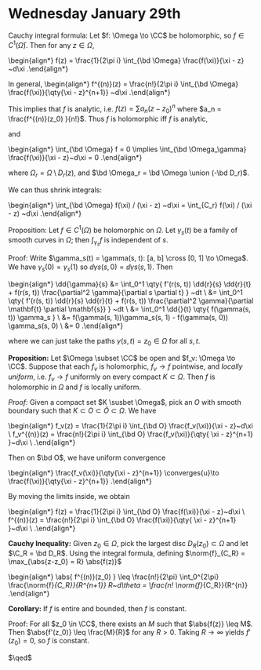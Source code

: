 # Wednesday January 29th

Cauchy integral formula:
Let $f: \Omega \to \CC$ be holomorphic, so $f\in C^1(\bar \Omega)$.
Then for any $z\in \Omega$,

\begin{align*}
f(z) = \frac{1}{2\pi i} \int_{\bd \Omega} \frac{f(\xi)}{\xi - z} ~d\xi
.\end{align*}

In general,
\begin{align*}
f^{(n)}(z) = \frac{n!}{2\pi i} \int_{\bd \Omega} \frac{f(\xi)}{\qty{\xi - z}^{n+1}} ~d\xi
.\end{align*}

This implies that $f$ is analytic, i.e. $f(z) = \sum a_n (z-z_0)^n$ where $a_n = \frac{f^{(n)}(z_0) }{n!}$.
Thus $f$ is holomorphic iff $f$ is analytic,

and

\begin{align*}
\int_{\bd \Omega} f = 0 \implies \int_{\bd \Omega_\gamma} \frac{f(\xi)}{\xi - z}~d\xi = 0
.\end{align*}

where $\Omega_r = \Omega\setminus D_r(z)$, and $\bd \Omega_r = \bd \Omega \union (-\bd D_r)$.

We can thus shrink integrals:

\begin{align*}
\int_{\bd \Omega} f(\xi) / (\xi - z) ~d\xi = \int_{C_r} f(\xi) / (\xi - z) ~d\xi
.\end{align*}

Proposition:
Let $f\in C^1(\Omega)$ be holomorphic on $\Omega$.
Let $\gamma_s(t)$ be a family of smooth curves in $\Omega$; then $\int_{\gamma_s} f$ is independent of $s$.

Proof:
Write $\gamma_s(t) = \gamma(s, t): [a, b] \cross [0, 1] \to \Omega$.
We have $\gamma_s(0)  = \gamma_s(1)$ so $\dd{\gamma}{s}(s, 0) = \dd{\gamma}{s}(s, 1)$.
Then 


\begin{align*}
\dd{\gamma}{s} 
&= \int_0^1 \qty{ f'(r(s, t)) \dd{r}{s} \dd{r}{t} + f(r(s, t)) \frac{\partial^2 \gamma}{\partial s \partial t} } ~dt \\
&= \int_0^1 \qty{ f'(r(s, t)) \dd{r}{s} \dd{r}{t} + f(r(s, t)) \frac{\partial^2 \gamma}{\partial \mathbf{t} \partial \mathbf{s}} } ~dt \\
&= \int_0^1 \dd{}{t} \qty{ f(\gamma(s, t))  \gamma_s } \\
&= f(\gamma(s, 1))\gamma_s(s, 1) - f(\gamma(s, 0)) \gamma_s(s, 0) \\
&= 0
.\end{align*}

where we can just take the paths $\gamma(s, t) = z_0 \in \Omega$ for all $s, t$.

**Proposition:**
Let $\Omega \subset \CC$ be open and $f_v: \Omega \to \CC$.
Suppose that each $f_v$ is holomorphic, $f_v \to f$ pointwise, and *locally uniform*, i.e. $f_v \to f$ uniformly on every compact $K \subset \Omega$.
Then $f$ is holomorphic in $\Omega$ and $f$ is locally uniform.

*Proof:*
Given a compact set $K \susbet \Omega$, pick an $O$ with smooth boundary such that $K \subset O \subset \bar O \subset \Omega$.
We have

\begin{align*}
f_v(z) = \frac{1}{2\pi i} \int_{\bd O} \frac{f_v(\xi)}{\xi - z}~d\xi \\
f_v^{(n)}(z) = \frac{n!}{2\pi i} \int_{\bd O} \frac{f_v(\xi)}{\qty{ \xi - z}^{n+1} }~d\xi \\
.\end{align*}

Then on $\bd O$, we have uniform convergence

\begin{align*}
\frac{f_v(\xi)}{\qty{\xi - z}^{n+1}} \converges{u}\to
\frac{f(\xi)}{\qty{\xi - z}^{n+1}}
.\end{align*}

By moving the limits inside, we obtain

\begin{align*}
f(z) = \frac{1}{2\pi i} \int_{\bd O} \frac{f(\xi)}{\xi - z}~d\xi \\
f^{(n)}(z) = \frac{n!}{2\pi i} \int_{\bd O} \frac{f(\xi)}{\qty{ \xi - z}^{n+1} }~d\xi \\
.\end{align*}

**Cauchy Inequality:**
Given $z_0\in \Omega$, pick the largest disc $D_R(z_0) \subset \Omega$ and let $\C_R = \bd D_R$.
Using the integral formula, defining $\norm{f}_{C_R} = \max_{\abs{z-z_0} = R} \abs{f(z)}$

\begin{align*}
\abs{ f^{(n)}(z_0) } \leq \frac{n!}{2\pi} \int_0^{2\pi} \frac{\norm{f}_{C_R}}{R^{n+1}} R~d\theta = \frac{n! \norm{f}_{C_R}}{R^{n}}
.\end{align*}

**Corollary:**
If $f$ is entire and bounded, then $f$ is constant.

Proof:
For all $z_0 \in \CC$, there exists an $M$ such that $\abs{f(z)} \leq M$.
Then $\abs{f'(z_0)} \leq \frac{M}{R}$ for any $R> 0$.
Taking $R\to \infty$ yields $f'(z_0) = 0$, so $f$ is constant.

$\qed$





